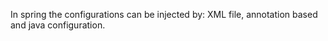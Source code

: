 In spring the configurations can be injected by: XML file, annotation based and java configuration.
